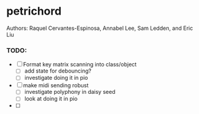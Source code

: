 # petrichord
Authors: Raquel Cervantes-Espinosa, Annabel Lee, Sam Ledden, and Eric Liu

### TODO:
- [ ] Format key matrix scanning into class/object
    - [ ] add state for debouncing?
    - [ ] investigate doing it in pio

- [ ] make midi sending robust 
    - [ ] investigate polyphony in daisy seed
    - [ ] look at doing it in pio
    
- [ ] 